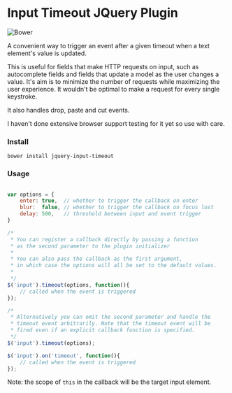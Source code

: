 # Input Timeout JQuery Plugin

![Bower](https://img.shields.io/bower/v/jquery-input-timeout.svg?style=flat-square)

A convenient way to trigger an event after a given timeout when a text element's value is updated. 

This is useful for fields that make HTTP requests on input, such as autocomplete fields and fields that
update a model as the user changes a value. It's aim is to minimize the number of requests while maximizing 
the user experience. It wouldn't be optimal to make a request for every single keystroke.

It also handles drop, paste and cut events.

I haven't done extensive browser support testing for it yet so use with care.

### Install ###
```
bower install jquery-input-timeout
```

### Usage


```js

var options = {
    enter: true,  // whether to trigger the callback on enter
    blur:  false, // whether to trigger the callback on focus lost
    delay: 500,   // threshold between input and event trigger
}

/*
 * You can register a callback directly by passing a function
 * as the second parameter to the plugin initializer
 *
 * You can also pass the callback as the first argument,
 * in which case the options will all be set to the default values.
 *
 */
$('input').timeout(options, function(){
    // called when the event is triggered
});

/*
 * Alternatively you can omit the second parameter and handle the 
 * timeout event arbitrarily. Note that the timeout event will be 
 * fired even if an explicit callback function is specified.
 */
$('input').timeout(options);

$('input').on('timeout', function(){
    // called when the event is triggered
});
```

Note: the scope of `this` in the callback will be the target input element.
